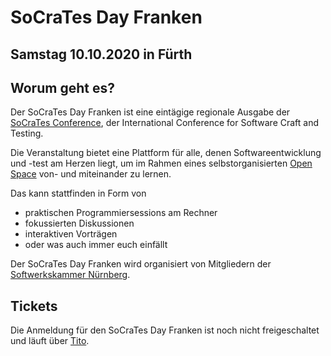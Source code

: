 # SoCraTes Day Franken

## Samstag 10.10.2020 in Fürth

## Worum geht es?

Der SoCraTes Day Franken ist eine eintägige regionale Ausgabe
der <a href="https://socrates-conference.de/" target="_blank">SoCraTes Conference</a>, 
der International Conference for Software Craft and Testing.

Die Veranstaltung bietet eine Plattform für alle,
denen Softwareentwicklung und -test am Herzen liegt,
um im Rahmen eines selbstorganisierten <a href="https://agilecoachcamp.org/tiki-index.php?page=OpenSpace" target="_blank">Open Space</a>
von- und miteinander zu lernen.

Das kann stattfinden in Form von
- praktischen Programmiersessions am Rechner
- fokussierten Diskussionen
- interaktiven Vorträgen
- oder was auch immer euch einfällt

Der SoCraTes Day Franken wird organisiert von Mitgliedern
der <a href="https://www.softwerkskammer.org/groups/nuernberg" target="_blank">Softwerkskammer Nürnberg</a>.

## Tickets

Die Anmeldung für den SoCraTes Day Franken ist noch nicht freigeschaltet und läuft
über <a href="https://ti.to/SoCraTesDayFranken/2020" target="_blank">Tito</a>.
